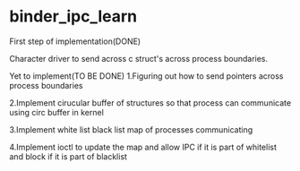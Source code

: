 # binder_ipc_learn
First step of implementation(DONE)

Character driver to send across c struct's across process boundaries.

Yet to implement(TO BE DONE)
1.Figuring out how to send pointers across process boundaries

2.Implement cirucular buffer of structures so that process can communicate using circ buffer in kernel

3.Implement white list black list map of processes communicating

4.Implement ioctl to update the map and allow IPC if it is part of whitelist and block if it is part of blacklist

